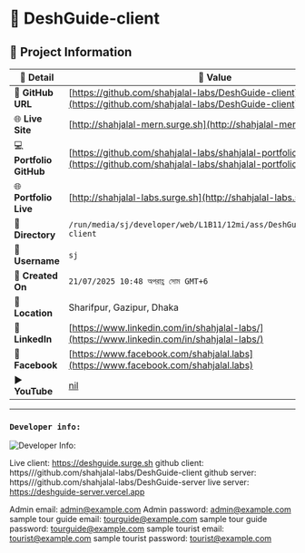 # 🌟 DeshGuide-client

## 📂 Project Information

| 📝 **Detail**           | 📌 **Value**                                                                                                         |
| ----------------------- | -------------------------------------------------------------------------------------------------------------------- |
| 🔗 **GitHub URL**       | [https://github.com/shahjalal-labs/DeshGuide-client](https://github.com/shahjalal-labs/DeshGuide-client)             |
| 🌐 **Live Site**        | [http://shahjalal-mern.surge.sh](http://shahjalal-mern.surge.sh)                                                     |
| 💻 **Portfolio GitHub** | [https://github.com/shahjalal-labs/shahjalal-portfolio-v2](https://github.com/shahjalal-labs/shahjalal-portfolio-v2) |
| 🌐 **Portfolio Live**   | [http://shahjalal-labs.surge.sh](http://shahjalal-labs.surge.sh)                                                     |
| 📁 **Directory**        | `/run/media/sj/developer/web/L1B11/12mi/ass/DeshGuide/DeshGuide-client`                                              |
| 👤 **Username**         | `sj`                                                                                                                 |
| 📅 **Created On**       | `21/07/2025 10:48 অপরাহ্ণ সোম GMT+6`                                                                                 |
| 📍 **Location**         | Sharifpur, Gazipur, Dhaka                                                                                            |
| 💼 **LinkedIn**         | [https://www.linkedin.com/in/shahjalal-labs/](https://www.linkedin.com/in/shahjalal-labs/)                           |
| 📘 **Facebook**         | [https://www.facebook.com/shahjalal.labs](https://www.facebook.com/shahjalal.labs)                                   |
| ▶️ **YouTube**          | [nil](nil)                                                                                                           |

---

### `Developer info:`

![Developer Info:](https://i.ibb.co/kVR4YmrX/developer-Info-Github-Banner.png)

Live client: https://deshguide.surge.sh
github client: https///github.com/shahjalal-labs/DeshGuide-client
github server: https///github.com/shahjalal-labs/DeshGuide-server
live server: https://deshguide-server.vercel.app

Admin email: admin@example.com
Admin password: admin@example.com
sample tour guide email: tourguide@example.com
sample tour guide password: tourguide@example.com
sample tourist email: tourist@example.com
sample tourist password: tourist@example.com
